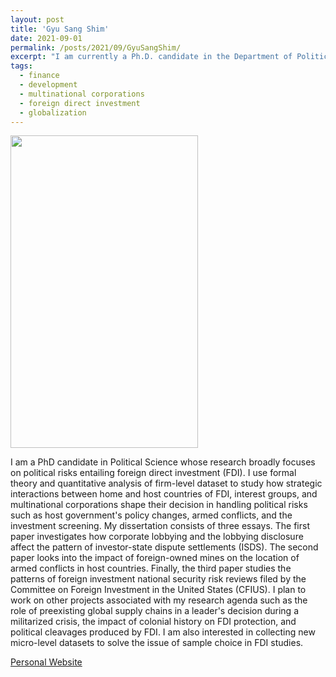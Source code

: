 ```yaml
---
layout: post
title: 'Gyu Sang Shim'
date: 2021-09-01
permalink: /posts/2021/09/GyuSangShim/
excerpt: "I am currently a Ph.D. candidate in the Department of Political Science at the University of Rochester. My research broadly focuses on political risks that foreign direct investment (FDI) faces. Within my research, I apply formal theory and implement quantitative analysis of firm-level datasets to study how multinational corporations handle political risks such as the host government's policy changes, armed conflicts, and investment screening. I am also interested in collecting new micro-level datasets to solve the issue of sample choice in FDI studies."
tags:
  - finance
  - development
  - multinational corporations
  - foreign direct investment
  - globalization
---
```

<img src="https://gsipe-workshop.github.io/images/shimgyusang.jpg" width="300" height="500" />

I am a PhD candidate in Political Science whose research broadly focuses on political risks entailing foreign direct investment (FDI). I use formal theory and quantitative analysis of firm-level dataset to study how strategic interactions between home and host countries of FDI, interest groups, and multinational corporations shape their decision in handling political risks such as host government's policy changes, armed conflicts, and the investment screening. My dissertation consists of three essays. The first paper investigates how corporate lobbying and the lobbying disclosure affect the pattern of investor-state dispute settlements (ISDS). The second paper looks into the impact of foreign-owned mines on the location of armed conflicts in host countries. Finally, the third paper studies the patterns of foreign investment national security risk reviews filed by the Committee on Foreign Investment in the United States (CFIUS). I plan to work on other projects associated with my research agenda such as the role of preexisting global supply chains in a leader's decision during a militarized crisis, the impact of colonial history on FDI protection, and political cleavages produced by FDI. I am also interested in collecting new micro-level datasets to solve the issue of sample choice in FDI studies.

<a href= "https://gshim8.wixsite.com/gshim/">Personal Website</a>
